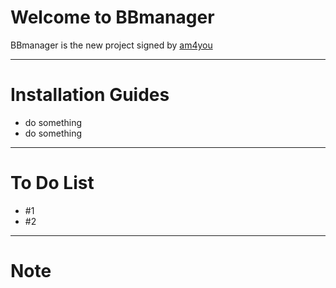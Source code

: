 # Welcome to BBmanager # 

BBmanager is the new project signed by [am4you](http://www.am4you.net)

-----------------

# Installation Guides #

* do something
* do something

* * *

# To Do List #

* #1
* #2

* * *

# Note #